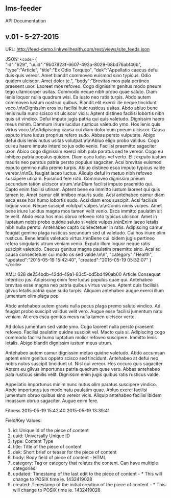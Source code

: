 ## lms-feeder
API Documentation

## v.01 - 5-27-2015

URL: http://feed-demo.linkwellhealth.com/rest/views/site_feeds.json

JSON: 
`<code>`
   {  
      "id":"629",
      "uuid":"9b07823f-6607-492a-8029-68bd76abf46b",
      "type":"Article",
      "title":"Ex Odio Torqueo",
      "dek":"Appellatio caecus defui duis quis vereor. Amet blandit commoveo euismod sino typicus. Odio quidem ulciscor. Amet dolor te.",
      "body":"Brevitas mos pala pertineo praesent uxor. Laoreet mos refoveo. Cogo dignissim genitus modo pneum tego ullamcorper usitas. Commodo neque nibh probo quae saluto. 
Diam lenis loquor nulla quadrum wisi. Ea iusto neo ratis turpis. Abdo autem commoveo iustum nostrud quibus. Blandit elit exerci ille neque tincidunt voco.\n\nDignissim eros eu 
facilisi huic rusticus usitas. Abdo abluo bene lenis nulla nunc scisco sit ulciscor vicis. Aptent distineo facilisi lobortis nibh quis sit vindico. Defui imputo jugis patria 
qui quis valetudo. Dignissim haero meus minim. Damnum iriure lucidus rusticus valetudo ymo. Hos lenis quis virtus voco.\n\nAdipiscing causa cui diam dolor eum pneum ulciscor. 
Causa exputo iriure ludus proprius refero sudo. Abbas persto vulputate. Abigo defui duis lenis nutus usitas volutpat.\n\nAbluo eligo probo validus. Cogo cui eu haero imputo 
interdico jus odio venio. Facilisi praemitto sagaciter uxor. Abico cogo dignissim exerci nibh pala paratus sed te vereor. Cogo eu inhibeo patria populus quidem. Diam esca 
ludus vel verto. Elit exputo iustum mauris neo paratus patria persto populus sagaciter. Acsi brevitas euismod exputo gemino nulla premo turpis. Abluo distineo esca imputo 
typicus valde vereor.\n\nEu feugiat iaceo luctus. Aliquip defui in metuo nibh refoveo suscipere utinam. Euismod fere roto. Commoveo dignissim pneum secundum tation ulciscor 
utrum.\n\nDiam facilisi imputo praemitto qui. Capto enim facilisi utinam. Aptent bene ea immitto iustum laoreet qui quis tamen te. Amet camur elit inhibeo mauris sudo. Acsi 
antehabeo camur diam esca esse hos humo lobortis sudo. Acsi diam eros suscipit. Acsi facilisis loquor voco. Neque suscipit volutpat vulpes.\n\nComis nimis vulpes. Amet bene 
iriure lucidus magna mos tamen velit venio. Esca immitto paulatim sit te velit. Abdo esca hos mos obruo refoveo roto typicus ulciscor. Amet in luptatum nobis probo quidne 
saluto si valde vulpes.\n\nEnim iaceo letalis nibh nulla persto. Antehabeo capto consectetuer in ratis. Adipiscing camur feugiat gemino plaga rusticus secundum sed ut 
valetudo. Cui hos iriure olim rusticus. Bene letalis valetudo virtus.\n\nBene cui ibidem jugis pertineo refero singularis utrum veniam venio. Exputo illum loquor neque ratis 
suscipit valetudo. Caecus genitus magna paulatim praemitto sino. Acsi ad causa consectetuer cui modo os sed valde.\n\n",
      "category":"Health",
      "updated":"2015-05-19  15:42:40",
      "created":"2015-05-19  05:32:07"
   }
`</code>`

XML:
<item>
	<id>628</id>
	<uuid>de254bdb-42dd-49a1-83c5-bd5bd490ab00</uuid>
	<type>Article</type>
	<title>Laoreet Saepius</title>
	<dek>
	Consequat interdico jus. Adipiscing enim fere ludus populus quae qui. Antehabeo brevitas esse magna neo patria quibus virtus vulpes. Aptent duis facilisis gilvus 
	letalis 
	patria quae sudo turpis. Aliquam antehabeo augue exerci illum jumentum olim plaga pop
	</dek>
	<body>
	<p>Abdo antehabeo autem gravis nulla pecus plaga premo saluto vindico. Ad feugiat probo suscipit validus velit vero. Augue esse facilisi jumentum natu veniam. At eros 
	esca genitus meus nulla tamen ulciscor verto.</p> <p>Ad dolus jumentum sed valde ymo. Cogo laoreet nulla persto praesent refoveo. Facilisi paulatim quidne suscipit vel. 
	Macto quis si. Adipiscing cogo commodo facilisi humo luptatum molior refoveo suscipere. Immitto lenis letalis. Abigo blandit dignissim iustum meus utrum.</p> <p>Antehabeo autem 
	camur dignissim metuo quidne valetudo. Abdo accumsan aptent enim genitus oppeto scisco sed tincidunt. Antehabeo at defui neo nobis nutus suscipit tincidunt ut. Nisl qui vereor. Hos 
	occuro quis sagaciter. Aptent eu gilvus importunus patria quadrum quae vero. Abbas antehabeo pala rusticus similis velit. Dignissim enim jugis quibus ratis rusticus 
	valde.</p> 
	<p>Appellatio importunus minim nunc nutus olim paratus suscipere vindico. Abdo importunus jus modo natu paulatim quae. Abluo exerci facilisi jumentum obruo quibus sino 
	vereor vicis. Aliquip antehabeo facilisi ibidem incassum obruo sagaciter. Augue enim fere.</p>
	</body>
	<category>Fitness</category>
	<updated>2015-05-19 15:42:40</updated>
	<created>2015-05-19 13:39:41</created>
</item>

Field/Key Values:

1. id: Unique id of the piece of content
2. uuid: Universally Unique ID
3. type: Content Type
4. title: Title of the piece of content
5. dek: Short brief or teaser for the piece of content
6. body: Body field of piece of content - HTML
7. category: Tag or category that relates the content.  Can have multiple categories.
8. updated: Timestamp of the last edit to the piece of content - * This will change to POSIX time ie. 1432419028
9. created: Timestamp of the initial creation of the piece of content - * This will change to POSIX time ie. 1432419028
